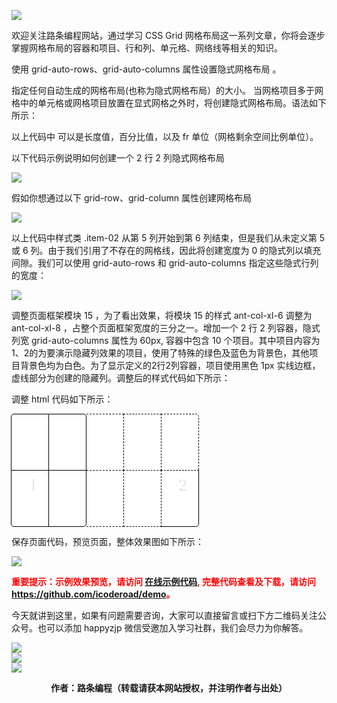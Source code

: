 ![](https://www.icoderoad.com/demo/grid/images/css-grid.png)

欢迎关注路条编程网站，通过学习 CSS Grid 网格布局这一系列文章，你将会逐步掌握网格布局的容器和项目、行和列、单元格、网络线等相关的知识。

使用 grid-auto-rows、grid-auto-columns 属性设置隐式网格布局 。

指定任何自动生成的网格布局(也称为隐式网格布局）的大小。 当网格项目多于网格中的单元格或网格项目放置在显式网格之外时，将创建隐式网格布局。语法如下所示：

<style type="text/css">
.container {
  grid-auto-columns: <track-size> ...;
  grid-auto-rows: <track-size> ...;
}
</style>

以上代码中 <track-size> 可以是长度值，百分比值，以及 fr 单位（网格剩余空间比例单位）。

以下代码示例说明如何创建一个 2 行 2 列隐式网格布局

<style type="text/css">
.container {
  grid-template-columns: 60px 60px;
  grid-template-rows: 90px 90px;
}
</style>

![](https://www.icoderoad.com/demo/grid/images/grid-auto-columns-rows-01.png)

假如你想通过以下 grid-row、grid-column 属性创建网格布局

<style type="text/css">
.item-01 {
  grid-column: 1 / 2;
  grid-row: 2 / 3;
}
.item-02 {
  grid-column: 5 / 6;
  grid-row: 2 / 3;
}
</style>

![](https://www.icoderoad.com/demo/grid/images/grid-auto-columns-rows-02.png)

以上代码中样式类 .item-02 从第 5 列开始到第 6 列结束，但是我们从未定义第 5 或 6 列。由于我们引用了不存在的网格线，因此将创建宽度为 0 的隐式列以填充间隙。我们可以使用 grid-auto-rows 和 grid-auto-columns 指定这些隐式行列的宽度：

<style type="text/css">
.container {
  grid-auto-columns: 60px;
}
</style>

![](https://www.icoderoad.com/demo/grid/images/grid-auto-columns-rows-03.png)

调整页面框架模块 15 ，为了看出效果，将模块 15 的样式 ant-col-xl-6 调整为 ant-col-xl-8 ，占整个页面框架宽度的三分之一。增加一个 2 行 2 列容器，隐式列宽 grid-auto-columns 属性为 60px, 容器中包含 10 个项目。其中项目内容为 1、2的为要演示隐藏列效果的项目，使用了特殊的绿色及蓝色为背景色，其他项目背景色均为白色。为了显示定义的2行2列容器，项目使用黑色 1px 实线边框，虚线部分为创建的隐藏列。调整后的样式代码如下所示：

<style type="text/css">
   .grid-auto-main {
      display:grid;
      grid-template-columns: 60px 60px;
      grid-template-rows: 90px 90px;
      grid-auto-columns: 60px;
    }

    .grid-auto-border {
      background-color: #fff;
      border: 1px solid #000; 
      margin: 0px;
    }

    .grid-auto-border-dashed {
      background-color: #fff;
      border: 1px dashed  #000; 
      margin: 0px;
    }

    .border-radius-top-left {
       border-top-left-radius: 5px;
    }

    .border-radius-top-right {
       border-top-right-radius: 5px;
    }

    .border-radius-bottom-left {
       border-bottom-left-radius: 5px;
    }

    .border-radius-bottom-right {
       border-bottom-right-radius: 5px;
    }

    .box-no-margin {   
        color:white;
        font-size: 24px;
        text-align: center;
        text-shadow:4px 4px 0 rgba(0,0,0,0.1);
        padding:10px;
        margin:0px 0px -1px -1px;
        vertical-align: middle;
        color: white;
        line-height: 20px;
    }

    .box-no-right-margin {
      border-top: 1px dashed  #000 !important; 
      border-right: 1px dashed  #000 !important; 
      border-bottom: 1px dashed  #000 !important; 
      border-left: 0px dashed  #000 !important; 
      margin: 0px 0px -1px 0px !important;
    }

    .grid-auto-item-01 {
      grid-column: 1 / 2;
      grid-row: 2 / 3;
    }

    .grid-auto-item-02 {
        grid-column: 5 / 6;
        grid-row: 2 / 3;
    }
</style>

调整 html 代码如下所示：

<article class="article  ant-col ant-col-xs-24 ant-col-sm-12 ant-col-md-12 ant-col-lg-12 ant-col-xl-8">
   <div class="card">                
      <div class="auto-container grid-auto-main ">
        <div class="box-no-margin grid-auto-border item1 grid-auto-item-01 border-radius-bottom-left ">1</div>
        <div class="box-no-margin grid-auto-border item2 grid-auto-item-02 border-radius-bottom-right ">2</div>
        <div class="box-no-margin grid-auto-border border-radius-top-left "></div>
        <div class="box-no-margin grid-auto-border border-radius-top-right"></div>
        <div class="box-no-margin grid-auto-border-dashed box-no-right-margin"></div>
        <div class="box-no-margin grid-auto-border-dashed "></div>
        <div class="box-no-margin grid-auto-border-dashed border-radius-top-right "></div>
        <div class="box-no-margin grid-auto-border border-radius-bottom-right"></div>
        <div class="box-no-margin grid-auto-border-dashed box-no-right-margin"></div>
        <div class="box-no-margin grid-auto-border-dashed "></div>
      </div> 
    </div>
</article>

保存页面代码，预览页面，整体效果图如下所示：

![](https://www.icoderoad.com/demo/grid/images/html17-show01.png)

<p style="color:red;">
  <b>
  重要提示：示例效果预览，请访问 <a href="https://www.icoderoad.com/demo/" target="_blank">在线示例代码</a>, 完整代码查看及下载，请访问 <a href="https://github.com/icoderoad/demo" target="_blank"> https://github.com/icoderoad/demo</a>。
  </b>
</p>

<p>今天就讲到这里，如果有问题需要咨询，大家可以直接留言或扫下方二维码关注公众号。也可以添加 happyzjp 微信受邀加入学习社群，我们会尽力为你解答。</p>

![](https://www.icoderoad.com/upload/2020/09/icoderoad-41b3e8fe1caa4990b529c875f055e507.png)<br/>
![](https://www.icoderoad.com/upload/2020/09/xy-dc4752b6b7d34ba6b2de3c152c1d2961.png)<br/>
![](https://www.icoderoad.com/upload/2020/09/end-e22f055734c84115a28f03ca03df589a.png)<br/>

<center>
  <b>作者：路条编程（转载请获本网站授权，并注明作者与出处）</b>
</center>


